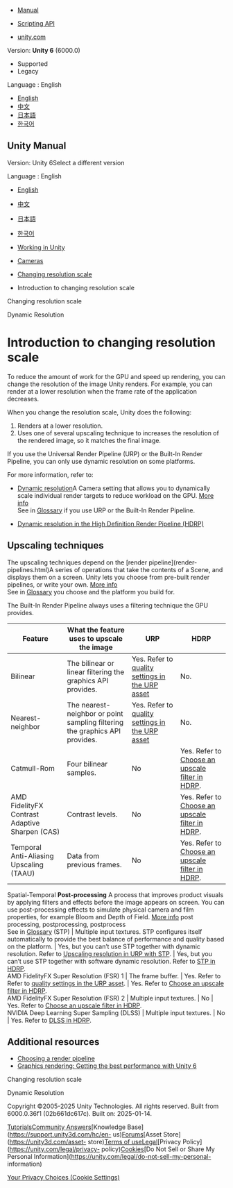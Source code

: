 [](https://docs.unity3d.com)

  * [Manual](../Manual/index.html)
  * [Scripting API](../ScriptReference/index.html)

  * [unity.com](https://unity.com/)

Version: **Unity 6** (6000.0)

  * Supported
  * Legacy

Language : English

  * [English](/Manual/resolution-scale-introduction.html)
  * [中文](/cn/current/Manual/resolution-scale-introduction.html)
  * [日本語](/ja/current/Manual/resolution-scale-introduction.html)
  * [한국어](/kr/current/Manual/resolution-scale-introduction.html)

[](https://docs.unity3d.com)

## Unity Manual

Version: Unity 6Select a different version

Language : English

  * [English](/Manual/resolution-scale-introduction.html)
  * [中文](/cn/current/Manual/resolution-scale-introduction.html)
  * [日本語](/ja/current/Manual/resolution-scale-introduction.html)
  * [한국어](/kr/current/Manual/resolution-scale-introduction.html)

  * [Working in Unity](working-in-unity.html)
  * [Cameras](Cameras.html)
  * [Changing resolution scale](resolution-scale.html)
  * Introduction to changing resolution scale

[](resolution-scale.html)

Changing resolution scale

[](DynamicResolution-landing.html)

Dynamic Resolution

# Introduction to changing resolution scale

To reduce the amount of work for the GPU and speed up rendering, you can
change the resolution of the image Unity renders. For example, you can render
at a lower resolution when the frame rate of the application decreases.

When you change the resolution scale, Unity does the following:

  1. Renders at a lower resolution.
  2. Uses one of several upscaling technique to increases the resolution of the rendered image, so it matches the final image.

If you use the Universal Render Pipeline (URP) or the Built-In Render
Pipeline, you can only use dynamic resolution on some platforms.

For more information, refer to:

  * [Dynamic resolution](DynamicResolution-landing.html)A Camera setting that allows you to dynamically scale individual render targets to reduce workload on the GPU. [More info](DynamicResolution-landing.html)  
See in [Glossary](Glossary.html#dynamicresolution) if you use URP or the
Built-In Render Pipeline.

  * [Dynamic resolution in the High Definition Render Pipeline (HDRP)](https://docs.unity3d.com/Packages/com.unity.render-pipelines.high-definition@17.0/manual/Dynamic-Resolution.html)

## Upscaling techniques

The upscaling techniques depend on the [render pipeline](render-
pipelines.html)A series of operations that take the contents of a Scene, and
displays them on a screen. Unity lets you choose from pre-built render
pipelines, or write your own. [More info](render-pipelines.html)  
See in [Glossary](Glossary.html#Renderpipeline) you choose and the platform
you build for.

The Built-In Render Pipeline always uses a filtering technique the GPU
provides.

**Feature** | **What the feature uses to upscale the image** | **URP** | **HDRP**  
---|---|---|---  
Bilinear | The bilinear or linear filtering the graphics API provides. | Yes. Refer to [quality settings in the URP asset](urp/universalrp-asset.html#quality) | No.  
Nearest-neighbor | The nearest-neighbor or point sampling filtering the graphics API provides. | Yes. Refer to [quality settings in the URP asset](urp/universalrp-asset.html#quality) | No.  
Catmull-Rom | Four bilinear samples. | No | Yes. Refer to [Choose an upscale filter in HDRP](https://docs.unity3d.com/Packages/com.unity.render-pipelines.high-definition@17.0/manual/Dynamic-Resolution.html#choose-an-upscale-filter).  
AMD FidelityFX Contrast Adaptive Sharpen (CAS) | Contrast levels. | No | Yes. Refer to [Choose an upscale filter in HDRP](https://docs.unity3d.com/Packages/com.unity.render-pipelines.high-definition@17.0/manual/Dynamic-Resolution.html#choose-an-upscale-filter).  
Temporal Anti-Aliasing Upscaling (TAAU) | Data from previous frames. | No | Yes. Refer to [Choose an upscale filter in HDRP](https://docs.unity3d.com/Packages/com.unity.render-pipelines.high-definition@17.0/manual/Dynamic-Resolution.html#choose-an-upscale-filter).  
Spatial-Temporal **Post-processing** A process that improves product visuals
by applying filters and effects before the image appears on screen. You can
use post-processing effects to simulate physical camera and film properties,
for example Bloom and Depth of Field. [More info](PostProcessingOverview.html)
post processing, postprocessing, postprocess  
See in [Glossary](Glossary.html#post-processing) (STP) | Multiple input textures. STP configures itself automatically to provide the best balance of performance and quality based on the platform. | Yes, but you can’t use STP together with dynamic resolution. Refer to [Upscaling resolution in URP with STP](urp/change-resolution-scale-urp.html). | Yes, but you can’t use STP together with software dynamic resolution. Refer to [STP in HDRP](https://docs.unity3d.com/Packages/com.unity.render-pipelines.high-definition@17.0/manual/stp/stp-upscaler).  
AMD FidelityFX Super Resolution (FSR) 1 | The frame buffer. | Yes. Refer to Refer to [quality settings in the URP asset](urp/universalrp-asset.html#quality). | Yes. Refer to [Choose an upscale filter in HDRP](https://docs.unity3d.com/Packages/com.unity.render-pipelines.high-definition@17.0/manual/Dynamic-Resolution.html#choose-an-upscale-filter).  
AMD FidelityFX Super Resolution (FSR) 2 | Multiple input textures. | No | Yes. Refer to [Choose an upscale filter in HDRP](https://docs.unity3d.com/Packages/com.unity.render-pipelines.high-definition@17.0/manual/Dynamic-Resolution.html#choose-an-upscale-filter).  
NVIDIA Deep Learning Super Sampling (DLSS) | Multiple input textures. | No | Yes. Refer to [DLSS in HDRP](https://docs.unity3d.com/Packages/com.unity.render-pipelines.high-definition@17.0/manual/deep-learning-super-sampling-in-hdrp.html).  
  
## Additional resources

  * [Choosing a render pipeline](choose-a-render-pipeline-landing.html)
  * [Graphics rendering: Getting the best performance with Unity 6](https://www.youtube.com/watch?v=Oc6T4hh5gaI)

[](resolution-scale.html)

Changing resolution scale

[](DynamicResolution-landing.html)

Dynamic Resolution

Copyright ©2005-2025 Unity Technologies. All rights reserved. Built from
6000.0.36f1 (02b661dc617c). Built on: 2025-01-14.

[Tutorials](https://learn.unity.com/)[Community
Answers](https://answers.unity3d.com)[Knowledge
Base](https://support.unity3d.com/hc/en-
us)[Forums](https://forum.unity3d.com)[Asset Store](https://unity3d.com/asset-
store)[Terms of
use](https://docs.unity3d.com/Manual/TermsOfUse.html)[Legal](https://unity.com/legal)[Privacy
Policy](https://unity.com/legal/privacy-
policy)[Cookies](https://unity.com/legal/cookie-policy)[Do Not Sell or Share
My Personal Information](https://unity.com/legal/do-not-sell-my-personal-
information)

[Your Privacy Choices (Cookie Settings)](javascript:void\(0\);)

